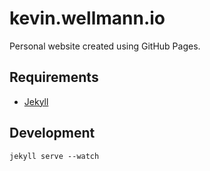 # kevin.wellmann.io

Personal website created using GitHub Pages.

## Requirements

* [Jekyll](https://jekyllrb.com/docs/installation/)

## Development

`jekyll serve --watch`